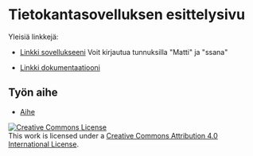 # Tietokantasovelluksen esittelysivu

Yleisiä linkkejä:

* [Linkki sovellukseeni](http://tuomasse.users.cs.helsinki.fi/tsoha/aloitus)
Voit kirjautua tunnuksilla "Matti" ja "ssana"

* [Linkki dokumentaatiooni](https://github.com/otsepp/Tsoha-Bootstrap/blob/master/doc/dokumentaatio.pdf)

## Työn aihe

* [Aihe](http://advancedkittenry.github.io/suunnittelu_ja_tyoymparisto/aiheet/Kurssikysely.html) 


<a rel="license" href="http://creativecommons.org/licenses/by/4.0/"><img alt="Creative Commons License" style="border-width:0" src="https://i.creativecommons.org/l/by/4.0/88x31.png" /></a><br />This work is licensed under a <a rel="license" href="http://creativecommons.org/licenses/by/4.0/">Creative Commons Attribution 4.0 International License</a>.
